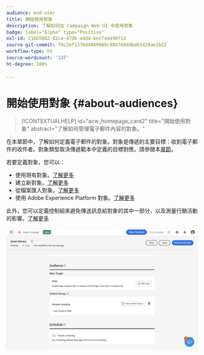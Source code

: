 ```yaml
---
audience: end-user
title: 開始使用對象
description: 了解如何在 Campaign Web UI 中使用對象
badge: label="Alpha" type="Positive"
exl-id: 21bb5082-82ce-47d6-a4d4-becf44490f13
source-git-commit: 74c2ef1376d4089968c984768ddbd63420ae2b22
workflow-type: ht
source-wordcount: '137'
ht-degree: 100%

---
```



# 開始使用對象 {#about-audiences}

>[!CONTEXTUALHELP]
>id="acw_homepage_card2"
>title="開始使用對象"
>abstract="了解如何管理電子郵件內容的對象。"

<!--
Audience only created for the delivery, not available later-->


<!--
Three ways:
* existing audience

Campaign or AEP Audiences

* create new on the fly

query like AEP segment builder (same component with campaign data)

* import from file

show use case with a new audience creation (or import from file?)

control groups like acc: exract, random, based on attribute
-->

在本章節中，了解如何定義電子郵件的對象。對象是傳遞的主要目標：收到電子郵件的收件者。對象類型取決傳遞範本中定義的目標對應。請參閱本[章節](../email/create-email.md)。

若要定義對象，您可以：

* 使用現有對象。[了解更多](add-audience.md)
* 建立新對象。[了解更多](segment-builder.md)
* 從檔案匯入對象。[了解更多](import-audience.md)
* 使用 Adobe Experience Platform 對象。[了解更多](aep-audience.md)

此外，您可以定義控制組來避免傳送訊息給對象的其中一部分，以及測量行銷活動的影響。[了解更多](control-group.md)

![](assets/about-audience.png)
